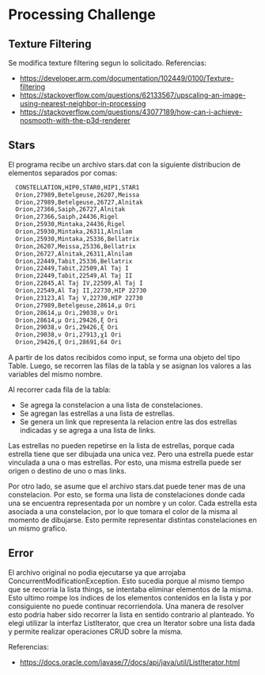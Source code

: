 # Processing Challenge

## Texture Filtering

Se modifica texture filtering segun lo solicitado. 
Referencias:
- https://developer.arm.com/documentation/102449/0100/Texture-filtering
- https://stackoverflow.com/questions/62133567/upscaling-an-image-using-nearest-neighbor-in-processing
- https://stackoverflow.com/questions/43077189/how-can-i-achieve-nosmooth-with-the-p3d-renderer

## Stars

El programa recibe un archivo stars.dat con la siguiente distribucion de elementos separados por comas:

```bash
  CONSTELLATION,HIP0,STAR0,HIP1,STAR1
  Orion,27989,Betelgeuse,26207,Meissa
  Orion,27989,Betelgeuse,26727,Alnitak
  Orion,27366,Saiph,26727,Alnitak
  Orion,27366,Saiph,24436,Rigel
  Orion,25930,Mintaka,24436,Rigel
  Orion,25930,Mintaka,26311,Alnilam
  Orion,25930,Mintaka,25336,Bellatrix
  Orion,26207,Meissa,25336,Bellatrix
  Orion,26727,Alnitak,26311,Alnilam
  Orion,22449,Tabit,25336,Bellatrix
  Orion,22449,Tabit,22509,Al Taj I
  Orion,22449,Tabit,22549,Al Taj II
  Orion,22845,Al Taj IV,22509,Al Taj I
  Orion,22549,Al Taj II,22730,HIP 22730
  Orion,23123,Al Taj V,22730,HIP 22730
  Orion,27989,Betelgeuse,28614,μ Ori
  Orion,28614,μ Ori,29038,ν Ori
  Orion,28614,μ Ori,29426,ξ Ori
  Orion,29038,ν Ori,29426,ξ Ori
  Orion,29038,ν Ori,27913,χ1 Ori
  Orion,29426,ξ Ori,28691,64 Ori
```
A partir de los datos recibidos como input, se forma una objeto del tipo Table.
Luego, se recorren las filas de la tabla y se asignan los valores a las variables del mismo nombre.

Al recorrer cada fila de la tabla:
- Se agrega la constelacion a una lista de constelaciones.
- Se agregan las estrellas a una lista de estrellas.
- Se genera un link que representa la relacion entre las dos estrellas indicadas y se agrega a una lista de links.

Las estrellas no pueden repetirse en la lista de estrellas, porque cada estrella tiene que ser dibujada una unica vez. Pero una estrella puede estar vinculada a una o mas estrellas. Por esto, una misma estrella puede ser origen o destino de uno o mas links.

Por otro lado, se asume que el archivo stars.dat puede tener mas de una constelacion. Por esto, se forma una lista de constelaciones donde cada una se encuentra representada por un nombre y un color. Cada estrella esta asociada a una constelacion, por lo que tomara el color de la misma al momento de dibujarse. Esto permite representar distintas constelaciones en un mismo grafico.

## Error

El archivo original no podia ejecutarse ya que arrojaba ConcurrentModificationException. Esto sucedia porque al mismo tiempo que se recorria la lista things, se intentaba eliminar elementos de la misma. Esto ultimo rompe los indices de los elementos contenidos en la lista y por consiguiente no puede continuar recorriendola. Una manera de resolver esto podria haber sido recorrer la lista en sentido contrario al planteado. Yo elegi utilizar la interfaz ListIterator, que crea un Iterator sobre una lista dada y permite realizar operaciones CRUD sobre la misma.

Referencias:
- https://docs.oracle.com/javase/7/docs/api/java/util/ListIterator.html

